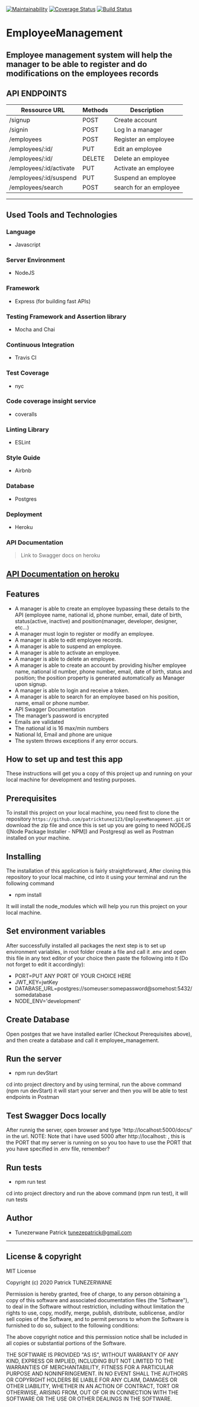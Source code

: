 [![Maintainability](https://api.codeclimate.com/v1/badges/3a529494220c941cf36d/maintainability)](https://codeclimate.com/github/patricktunez123/EmployeeManagement/maintainability) [![Coverage Status](https://coveralls.io/repos/github/patricktunez123/EmployeeManagement/badge.svg)](https://coveralls.io/github/patricktunez123/EmployeeManagement) [![Build Status](https://travis-ci.org/patricktunez123/EmployeeManagement.svg?branch=develop)](https://travis-ci.org/patricktunez123/EmployeeManagement)

# EmployeeManagement
Employee management system will help the manager to be able to register and do modifications on the employees records
------------------------------------------------------------------------------

## API ENDPOINTS

| Ressource URL | Methods  | Description  |
| ------- | --- | --- |
| /signup| POST | Create account |
| /signin | POST | Log In a manager |
| /employees | POST | Register an employee |
| /employees/:id/ | PUT | Edit an employee |
| /employees/:id/ | DELETE | Delete an employee|
| /employees/:id/activate | PUT | Activate an employee |
| /employees/:id/suspend | PUT | Suspend an employee |
| /employees/search | POST | search for an employee |

------------------------------------------------------------------------------

## Used Tools and Technologies

### Language

- Javascript

### Server Environment

- NodeJS

### Framework

- Express (for building fast APIs)

### Testing Framework and Assertion library

- Mocha and Chai

### Continuous Integration

- Travis CI

### Test Coverage

- nyc

### Code coverage insight service 

- coveralls

### Linting Library

- ESLint

### Style Guide

- Airbnb

### Database

- Postgres

### Deployment

- Heroku

### API Documentation

> Link to Swagger docs on heroku

[API Documentation on heroku](https://employee-management-awesomity.herokuapp.com/docs/)
---

## Features

- A manager is able to create an employee bypassing these details to the API (employee name, national id, phone number, email, date of birth, status(active, inactive) and position(manager, developer, designer, etc...)
- A manager must login to register or modify an employee.
- A manager is able to edit employee records.
- A manager is able to suspend an employee.
- A manager is able to activate an employee.
- A manager is able to delete an employee.
- A manager is able to create an account by providing his/her employee name, national id number, phone number, email, date of birth, status and position; the position property is generated automatically as Manager upon signup.
- A manager is able to login and receive a  token.
- A manager is able to search for an employee based on his position, name, email or phone number.
- API Swagger Documentation
- The manager’s password is encrypted
- Emails are validated
- The national id is 16 max/min numbers
- National Id, Email and phone are unique
- The system throws exceptions if any error occurs.

## How to set up and test this app

These instructions will get you a copy of this project up and running on your local machine for development and testing purposes.

## Prerequisites

To install this project on your local machine, you need first to clone the repository ```https://github.com/patricktunez123/EmployeeManagement.git``` or download the zip file and once this is set up you are going to need NODEJS ([Node Package Installer - NPM]) and Postgresql as well as Postman installed on your machine.

## Installing

The installation of this application is fairly straightforward, After cloning this repository to your local machine, cd into it using your terminal and run the following command

- npm install

It will install the node_modules which will help you run this project on your local machine.

## Set environment variables

After successfully installed all packages the next step is to set up environment variables, in root folder create a file and call it .env and open this file in any text editor of your choice then paste the following into it (Do not forget to edit it accordingly):

- PORT=PUT ANY PORT OF YOUR CHOICE HERE
- JWT_KEY=jwtKey
- DATABASE_URL=postgres://someuser:somepassword@somehost:5432/somedatabase
- NODE_ENV='development'

## Create Database

Open postges that we have installed earlier (Checkout Prerequisites above), and then create a database and call it employee_management.

## Run the server

- npm run devStart

cd into project directory and by using terminal, run the above command (npm run devStart) it will start your server and then you will be able to test endpoints in Postman

## Test Swagger Docs locally

After runnig the server, open browser and type 'http://localhost:5000/docs/' in the url.
NOTE: Note that i have used 5000 after http://localhost: , this is the PORT that my server is running on so you too have to use the PORT that you have specified in .env file, remember?

## Run tests

- npm run test

cd into project directory and run the above command (npm run test), it will run tests

## Author

- Tunezerwane Patrick <tunezepatrick@gmail.com>

---

## License & copyright
MIT License

Copyright (c) 2020 Patrick TUNEZERWANE

Permission is hereby granted, free of charge, to any person obtaining a copy
of this software and associated documentation files (the "Software"), to deal
in the Software without restriction, including without limitation the rights
to use, copy, modify, merge, publish, distribute, sublicense, and/or sell
copies of the Software, and to permit persons to whom the Software is
furnished to do so, subject to the following conditions:

The above copyright notice and this permission notice shall be included in all
copies or substantial portions of the Software.

THE SOFTWARE IS PROVIDED "AS IS", WITHOUT WARRANTY OF ANY KIND, EXPRESS OR
IMPLIED, INCLUDING BUT NOT LIMITED TO THE WARRANTIES OF MERCHANTABILITY,
FITNESS FOR A PARTICULAR PURPOSE AND NONINFRINGEMENT. IN NO EVENT SHALL THE
AUTHORS OR COPYRIGHT HOLDERS BE LIABLE FOR ANY CLAIM, DAMAGES OR OTHER
LIABILITY, WHETHER IN AN ACTION OF CONTRACT, TORT OR OTHERWISE, ARISING FROM,
OUT OF OR IN CONNECTION WITH THE SOFTWARE OR THE USE OR OTHER DEALINGS IN THE
SOFTWARE.
